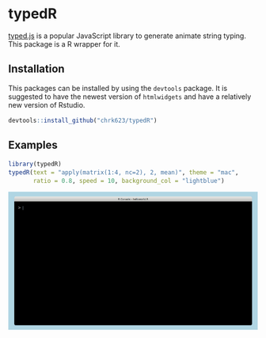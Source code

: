 
<!-- README.md is generated from README.Rmd. Please edit that file -->

# typedR

[typed.js](https://github.com/mattboldt/typed.js) is a popular
JavaScript library to generate animate string typing. This package is a
R wrapper for it.

## Installation

This packages can be installed by using the `devtools` package. It is
suggested to have the newest version of `htmlwidgets` and have a
relatively new version of Rstudio.

``` r
devtools::install_github("chrk623/typedR")
```

## Examples

``` r
library(typedR)
typedR(text = "apply(matrix(1:4, nc=2), 2, mean)", theme = "mac",
       ratio = 0.8, speed = 10, background_col = "lightblue")
```

![example1](man/gifs/example1.gif)
